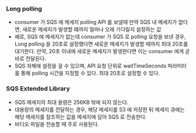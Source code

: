 ### Long polling

- consumer 가 SQS 에 메세지 polling API 를 보낼때 만약 SQS 내 메세지가 없다면, 새로운 메세지가 발생할 떄까지 얼마나 오래 기다릴지 설정하는 값 
- 예로, SQS 에 메세지가 없는데 consumer 가 SQS 로 polling 요청을 보낸 경우, Long polling 을 20초로 설정했다면 새로운 메세지가 발생할 때까지 최대 20초를 대기한다. 만약, 20초 이내에 새로운 메세지가 발생한다면 이는 consumer 에게 곧바로 전달된다.
- SQS 자체에 설정을 걸 수 있으며, API 요청 단위로 waitTimeSeconds 파라미터를 통해 polling 시간을 지정할 수 있다. 최대 20초로 설정할 수 있다.


### SQS Extended Library

- SQS 메세지의 최대 용량은 256KB 밖에 되지 않는다.
- 대용량의 메세지를 전달하는 경우, 해당 메세지를 S3 에 저장한 뒤 메세지 큐에는 해당 메세지를 참조하는 값을 메세지에 담아 SQS 로 전송한다.
- 비디오 파일을 전송할 때 주로 사용된다.